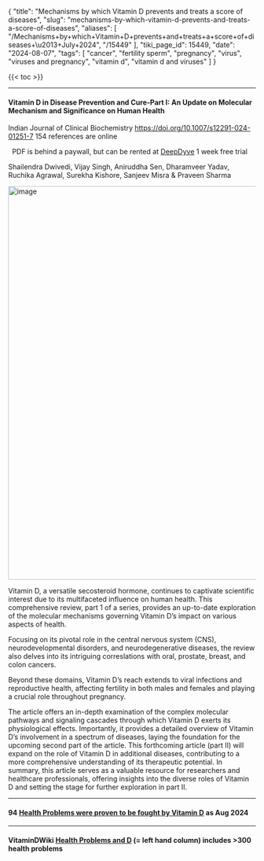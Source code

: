 {
    "title": "Mechanisms by which Vitamin D prevents and treats a score of diseases",
    "slug": "mechanisms-by-which-vitamin-d-prevents-and-treats-a-score-of-diseases",
    "aliases": [
        "/Mechanisms+by+which+Vitamin+D+prevents+and+treats+a+score+of+diseases+\u2013+July+2024",
        "/15449"
    ],
    "tiki_page_id": 15449,
    "date": "2024-08-07",
    "tags": [
        "cancer",
        "fertility sperm",
        "pregnancy",
        "virus",
        "viruses and pregnancy",
        "vitamin d",
        "vitamin d and viruses"
    ]
}


{{< toc >}}

---

#### Vitamin D in Disease Prevention and Cure-Part I: An Update on Molecular Mechanism and Significance on Human Health

Indian Journal of Clinical Biochemistry https://doi.org/10.1007/s12291-024-01251-7  154 references are online

&nbsp; PDF is behind a paywall, but can be rented at [DeepDyve](https://www.deepdyve.com/lp/springer-journal/vitamin-d-in-disease-prevention-and-cure-part-i-an-update-on-molecular-uFDPe44LZd?key=springer) 1 week free trial

Shailendra Dwivedi, Vijay Singh, Aniruddha Sen, Dharamveer Yadav, Ruchika Agrawal, Surekha Kishore, Sanjeev Misra & Praveen Sharma 

<img src="https://d378j1rmrlek7x.cloudfront.net/attachments/webp/role.webp" alt="image" width="800">

Vitamin D, a versatile secosteroid hormone, continues to captivate scientific interest due to its multifaceted influence on human health. This comprehensive review, part 1 of a series, provides an up-to-date exploration of the molecular mechanisms governing Vitamin D’s impact on various aspects of health. 

Focusing on its pivotal role in the central nervous system (CNS), neurodevelopmental disorders, and neurodegenerative diseases, the review also delves into its intriguing correslations with oral, prostate, breast, and colon cancers. 

Beyond these domains, Vitamin D’s reach extends to viral infections and reproductive health, affecting fertility in both males and females and playing a crucial role throughout pregnancy. 

The article offers an in-depth examination of the complex molecular pathways and signaling cascades through which Vitamin D exerts its physiological effects. Importantly, it provides a detailed overview of Vitamin D’s involvement in a spectrum of diseases, laying the foundation for the upcoming second part of the article. This forthcoming article (part II) will expand on the role of Vitamin D in additional diseases, contributing to a more comprehensive understanding of its therapeutic potential. In summary, this article serves as a valuable resource for researchers and healthcare professionals, offering insights into the diverse roles of Vitamin D and setting the stage for further exploration in part II.

---

#### 94 [Health Problems were proven to be fought by Vitamin D](/posts/proof-that-vitamin-d-works) as Aug 2024

---

#### VitaminDWiki [Health Problems and D](/posts/health-problems-and-d) (= left hand column) includes >300 health problems